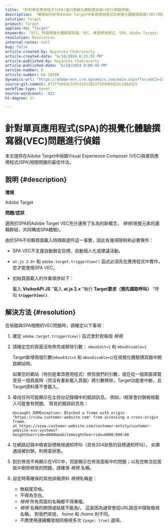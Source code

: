 ```yaml
---
title: 「針對單頁應用程式(SPA)進行視覺化體驗撰寫器(VEC)問題除錯」
description: 「瞭解如何針對Adobe Target中單頁應用程式的視覺化體驗撰寫器(VEC)問題進行偵錯」
solution: Target
product: Target
applies-to: "Target"
keywords: 「KCS、除錯視覺化體驗撰寫器、VEC、單頁應用程式、SPA、Adobe Target」
resolution: Resolution
internal-notes: null
bug: false
article-created-by: Nayanika Chakravarty
article-created-date: "6/18/2024 6:21:55 PM"
article-published-by: Nayanika Chakravarty
article-published-date: "6/18/2024 8:00:44 PM"
version-number: 6
article-number: KA-18998
dynamics-url: "https://adobe-ent.crm.dynamics.com/main.aspx?forceUCI=1&pagetype=entityrecord&etn=knowledgearticle&id=6842d5a3-9f2d-ef11-840a-000d3a5b439f"
source-git-commit: 8f1ffdb69e3d45d1933853f504088929c598dd29
workflow-type: tm+mt
source-wordcount: '421'
ht-degree: 1%

---
```


# 針對單頁應用程式(SPA)的視覺化體驗撰寫器(VEC)問題進行偵錯


本文提供在Adobe Target中偵錯Visual Experience Composer (VEC)與單頁應用程式(SPA)相關問題的最佳作法。

## 說明 {#description}


<b>環境</b>

Adobe Target

<b>問題/症狀</b>

適用於SPA的Adobe Target VEC充分運用了名為的新概念， *檢視*(視覺元素的邏輯群組，共同構成SPA體驗)。

由於SPA不仰賴頁面載入時擷取選件這一事實，因此有幾項限制和必要條件：

- SPA VEC不支援自動鎖定目標、自動個人化或建議活動。
- `at.js 2.0+` 和 `adobe.target.triggerView()` 函式必須先在應用程式中實作，您才能使用SPA VEC。
- 初始頁面載入的作業順序如下：



  載入 <b>VisitorAPI JS</b> &quot;載入 <b>at.js 2.x</b> &quot;執行 <b>Target要求（預先擷取呼叫）</b> &quot;呼叫 <b>`triggerView()`</b>.



## 解決方法 {#resolution}


在偵錯與SPA相關的VEC問題時，請確定以下事項：

1. 確定 `adobe.target.triggerView()` 函式會針對每個 *檢視*.
2. 請確定您的頁面沒有修剪或移除引數： `mboxEdit=1` 和 `mboxDisable=1`



   Target新增兩個引數(`mboxEdit=1` 和 `mboxDisable=1`)在視覺化體驗撰寫器中開啟網站時。



   如果您的網站（特別是單頁應用程式）修剪我們的引數，或在從一個頁面導覽至另一個頁面時（而沒有重新載入頁面）將引數移除，Target功能會中斷，且Target資料庫不會載入。
3. 尋找任何可能顯示在主控台記錄檔中的錯誤訊息。 例如，i框架會封鎖檢視載入可能會有問題。 常見的錯誤訊息為：


   ```
   Uncaught DOMException: Blocked a frame with origin "https://view.customer-website.com" from accessing a cross-origin frame.
   at https://view.customer-website.com/customer-entity/customer-website-xxx-systems?heightOverride=0000&mobileHeightOverride=0000:000:00
   ```


4. 在網路記錄中檢查目標檢視通知呼叫（具有204狀態的目標通知呼叫）。 如果通話被封鎖，則檢查狀態。
5. 對於修改不再顯示在VEC中，而是顯示在修改面板中的問題；以及您無法從面板中刪除修改的問題，請確保 *檢視* 名稱。
6. 設定時需確保的其他詳細資料 *檢視*&#x200B;名稱是：
   - 無結尾空格。
   - 不得為空白。
   - *檢視* 所有頁面的名稱都不得重複。
   - *檢視* 名稱的開頭或結尾不能為/。 這是因為通常會從URL路徑中擷取檢視名稱。 對我們來說， *home* 和 */home* 則不同。
   - 不應使用連續觸發相同檢視多次 `{page: true}` 選項。

